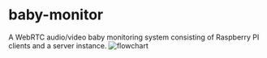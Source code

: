 # baby-monitor
A WebRTC audio/video baby monitoring system consisting of Raspberry PI clients and a server instance.
![flowchart](https://raw.githubusercontent.com/leerikss/baby-monitor/master/flowchart.png)
